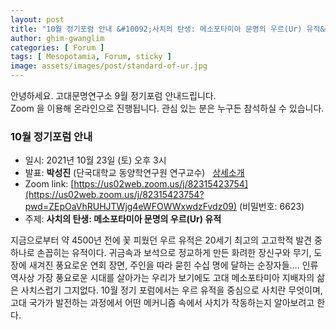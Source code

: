 ```yaml
---
layout: post
title: "10월 정기포럼 안내 &#10092;사치의 탄생: 메소포타미아 문명의 우르(Ur) 유적&#10093;"
author: ghim-gwanglim
categories: [ Forum ]
tags: [ Mesopotamia, Forum, sticky ]
image: assets/images/post/standard-of-ur.jpg
---
```


안녕하세요. 고대문명연구소 9월 정기포럼 안내드립니다.<br> 
Zoom 을 이용해 온라인으로 진행됩니다. 관심 있는 분은 누구든 참석하실 수 있습니다. 


### 10월 정기포럼 안내
- 일시: 2021년 10월 23일 (토) 오후 3시
- 발표: __박성진__ (단국대학교 동양학연구원 연구교수) &nbsp; [상세소개](/author-sjpark)
- Zoom link: [https://us02web.zoom.us/j/82315423754](https://us02web.zoom.us/j/82315423754?pwd=ZEpOaVhRUHJTWjg4eWFOWWxwdzFvdz09) (비밀번호: 6623)
- 주제: __사치의 탄생: 메소포타미아 문명의 우르(Ur) 유적__


지금으로부터 약 4500년 전에 꽃 피웠던 우르 유적은 20세기 최고의 고고학적 발견 중 하나로 손꼽히는 유적이다. 귀금속과 보석으로 정교하게 만든 화려한 장신구와 무기, 도장에 새겨진 풍요로운 연회 장면, 주인을 따라 묻힌 수십 명에 달하는 순장자들…. 인류 역사상 가장 풍요로운 시대를 살아가는 우리가 보기에도 고대 메소포타미아 지배자의 삶은 사치스럽기 그지없다. 10월 정기 포럼에서는 우르 유적을 중심으로 사치란 무엇이며, 고대 국가가 발전하는 과정에서 어떤 메커니즘 속에서 사치가 작동하는지 알아보려고 한다.
